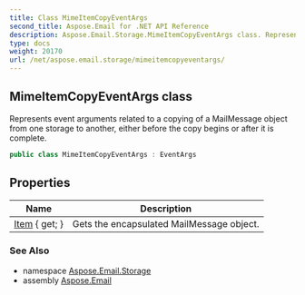 ```yaml
---
title: Class MimeItemCopyEventArgs
second_title: Aspose.Email for .NET API Reference
description: Aspose.Email.Storage.MimeItemCopyEventArgs class. Represents event arguments related to a copying of a MailMessage object from one storage to another either before the copy begins or after it is complete
type: docs
weight: 20170
url: /net/aspose.email.storage/mimeitemcopyeventargs/
---
```

## MimeItemCopyEventArgs class

Represents event arguments related to a copying of a MailMessage object from one storage to another, either before the copy begins or after it is complete.

```csharp
public class MimeItemCopyEventArgs : EventArgs
```

## Properties

| Name | Description |
| --- | --- |
| [Item](../../aspose.email.storage/mimeitemcopyeventargs/item/) { get; } | Gets the encapsulated MailMessage object. |

### See Also

* namespace [Aspose.Email.Storage](../../aspose.email.storage/)
* assembly [Aspose.Email](../../)


